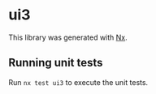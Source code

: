 # ui3

This library was generated with [Nx](https://nx.dev).

## Running unit tests

Run `nx test ui3` to execute the unit tests.
